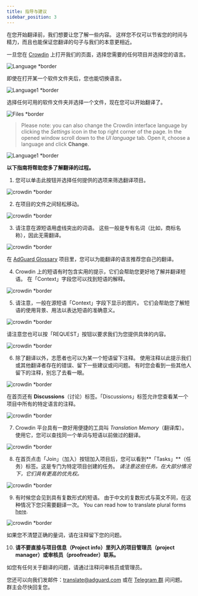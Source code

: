 ```yaml
---
title: 指导与建议
sidebar_position: 3
---
```


在您开始翻译前，我们想要让您了解一些内容。 这样您不仅可以节省您的时间与精力，而且也能保证您翻译的句子与我们的本意更相近。

一旦您在 [Crowdin](https://crowdin.com/profile/adguard/) 上打开我们的页面，选择您需要的任何项目并选择您的语言。

![Language *border](https://cdn.adtidy.org/content/Kb/ad_blocker/miscellaneous/adguard_translations/language.png)

即使在打开某一个软件文件夹后，您也能切换语言。

![Language1 *border](https://cdn.adtidy.org/content/Kb/ad_blocker/miscellaneous/adguard_translations/language1.png)

选择任何可用的软件文件夹并选择一个文件，现在您可以开始翻译了。

![Files *border](https://cdn.adtidy.org/content/Kb/ad_blocker/miscellaneous/adguard_translations/files.png)
> Please note: you can also change the Crowdin interface language by clicking the *Settings* icon in the top right corner of the page. In the opened window scroll down to the *UI language* tab. Open it, choose a language and click **Change**.

![Language1 *border](https://cdn.adtidy.org/content/Kb/ad_blocker/miscellaneous/adguard_translations/settings_en.png)

**以下指南将帮助您多了解翻译的过程。**

1. 您可以单击此按钮并选择任何提供的选项来筛选翻译项目。

![crowdin *border](https://cdn.adtidy.org/public/Adguard/kb/en/ag-translations/filter.png)

2. 在项目的文件之间轻松移动。

![crowdin *border](https://cdn.adtidy.org/content/Kb/ad_blocker/miscellaneous/adguard_translations/filter_files.png)

3. 请注意在源短语用虚线突出的词语。 这些一般是专有名词（比如，商标名称），因此无需翻译。

![crowdin *border](https://cdn.adtidy.org/public/Adguard/kb/en/ag-translations/terms.png)

在 [AdGuard Glossary](https://crowdin.com/project/adguard-glossary) 项目里，您可以为能翻译的语言推荐您自己的翻译。

4. Crowdin 上的短语有时包含实用的提示，它们会帮助您更好地了解并翻译短语。 在「Context」字段您可以找到短语的解释。

![crowdin *border](https://cdn.adtidy.org/public/Adguard/kb/en/ag-translations/context-note.png)

5. 请注意，一般在源短语「Context」字段下显示的图片。 它们会帮助您了解短语的使用背景、用法以表达短语的准确意义。

![crowdin *border](https://cdn.adtidy.org/public/Adguard/kb/en/ag-translations/screenshot.png)

请注意您也可以按「REQUEST」按钮以要求我们为您提供具体的内容。

![crowdin *border](https://cdn.adtidy.org/public/Adguard/kb/en/ag-translations/request.png)

6. 除了翻译以外，志愿者也可以为某一个短语留下注释。 使用注释以此提示我们或其他翻译者存在的错误、留下一些建议或问问题。 有时您会看到一些其他人留下的注释，别忘了去看一眼。

![crowdin *border](https://cdn.adtidy.org/public/Adguard/kb/en/ag-translations/comments.png)

在首页还有 **Discussions**（讨论）标签。「Discussions」标签允许您查看某一个项目中所有的特定语言的注释。

![crowdin *border](https://cdn.adtidy.org/public/Adguard/kb/en/ag-translations/discussions.png)

7. Crowdin 平台具有一款好用便捷的工具叫 _Translation Memory_（翻译库）。 使用它，您可以查找同一个单词与短语以前做过的翻译。

![crowdin *border](https://cdn.adtidy.org/public/Adguard/kb/en/ag-translations/tm.png)

8. 在首页点击「Join」（加入）按钮加入项目后，您可以看到**「Tasks」**（任务）标签。这是专门为特定项目创建的任务。 _请注意这些任务。在大部分情况下，它们具有更高的优先权。_

![crowdin *border](https://cdn.adtidy.org/public/Adguard/kb/en/ag-translations/tasks.png)

9. 有时候您会见到具有复数形式的短语。 由于中文的复数形式与英文不同，在这种情况下您只需要翻译一次。 You can read how to translate plural forms [here](../plural-forms).

![crowdin *border](https://cdn.adtidy.org/public/Adguard/kb/en/ag-translations/plurals.png)

如果您不清楚正确的量词，请在注释留下您的问题。

10. **请不要直接与项目信息（Project info）里列入的项目管理员（project manager）或审核员（proofreader）联系。**

如您有任何关于翻译的问题，请通过注释问审核员或管理员。

您还可以向我们发邮件：[translate@adguard.com](mailto:translate@adguard.com) 或在 [Telegram 群](https://t.me/joinchat/UVYTLcHbr8JmOGIy) 问问题。 群主会尽快回复您。
